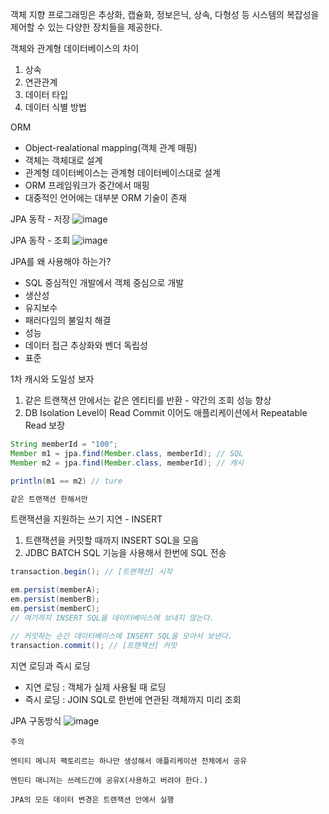 객체 지향 프로그래밍은 추상화, 캡슐화, 정보은닉, 상속, 다형성 등 시스템의 복잡성을 제어할 수 있는 다양한 장치들을 제공한다.

객체와 관계형 데이터베이스의 차이

1. 상속
2. 연관관계
3. 데이터 타입
4. 데이터 식별 방법

ORM

- Object-realational mapping(객체 관계 매핑)
- 객체는 객체대로 설계
- 관계형 데이터베이스는 관계형 데이터베이스대로 설계
- ORM 프레임워크가 중간에서 매핑
- 대중적인 언어에는 대부분 ORM 기술이 존재

JPA 동작 - 저장
![image](https://github.com/BaekSeungChan/Spring_Study/assets/106970129/0f9c005d-078e-4f26-a9b8-de83262c017c)

JPA 동작 - 조회
![image](https://github.com/BaekSeungChan/Spring_Study/assets/106970129/31ec5de3-5b6b-4402-83e9-147a1fd2ee22)


JPA를 왜 사용해야 하는가?

- SQL 중심적인 개발에서 객체 중심으로 개발
- 생산성
- 유지보수
- 패러다임의 불일치 해결
- 성능
- 데이터 접근 추상화와 벤더 독립성
- 표준

1차 캐시와 도일성 보자

1. 같은 트랜잭션 안에서는 같은 엔티티를 반환 - 약간의 조회 성능 향상
2. DB Isolation Level이 Read Commit 이어도 애플리케이션에서 Repeatable Read 보장

```java
String memberId = "100";
Member m1 = jpa.find(Member.class, memberId); // SQL
Member m2 = jpa.find(Member.class, memberId); // 캐시

println(m1 == m2) // ture

같은 트랜잭션 한해서만
```

트랜잭션을 지원하는 쓰기 지연 - INSERT

1. 트랜잭션을 커밋할 때까지 INSERT SQL을 모음
2. JDBC BATCH SQL 기능을 사용해서 한번에 SQL 전송

```java
transaction.begin(); // [트랜잭션] 시작

em.persist(memberA);
em.persist(memberB);
em.persist(memberC);
// 여기까지 INSERT SQL을 데이터베이스에 보내지 않는다.

// 커밋하는 순간 데이터베이스에 INSERT SQL을 모아서 보낸다.
transaction.commit(); // [트랜잭션] 커밋

```

지연 로딩과 즉시 로딩

- 지연 로딩 : 객체가 실제 사용될 때 로딩
- 즉시 로딩 : JOIN SQL로 한번에 연관된 객체까지 미리 조회

JPA 구동방식
![image](https://github.com/BaekSeungChan/Spring_Study/assets/106970129/fb8d0924-b788-4f66-952a-5afc75bb6b1f)


`주의`

`엔티티 메니저 팩토리르는 하나만 생성해서 애플리케이션 전체에서 공유`

`엔틴티 매니저는 쓰레드간에 공유X(사용하고 버려야 한다.)`

`JPA의 모든 데이터 변경은 트랜잭션 안에서 실행`